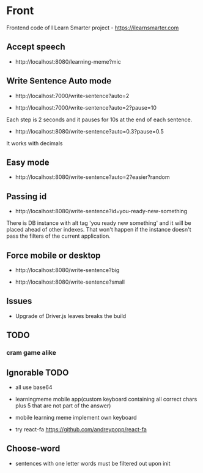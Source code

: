 # Front

Frontend code of I Learn Smarter project - https://ilearnsmarter.com

## Accept speech

- http://localhost:8080/learning-meme?mic

## Write Sentence Auto mode

- http://localhost:7000/write-sentence?auto=2

- http://localhost:7000/write-sentence?auto=2?pause=10

Each step is 2 seconds and it pauses for 10s at the end of each sentence.

- http://localhost:8080/write-sentence?auto=0.3?pause=0.5

It works with decimals

## Easy mode

- http://localhost:8080/write-sentence?auto=2?easier?random

## Passing id

- http://localhost:8080/write-sentence?id=you-ready-new-something

There is DB instance with alt tag 'you ready new something' and it will be placed ahead of other indexes. That won't happen if the instance doesn't pass the filters of the current application.

## Force mobile or desktop

- http://localhost:8080/write-sentence?big

- http://localhost:8080/write-sentence?small

## Issues

- Upgrade of Driver.js leaves breaks the build

## TODO

### cram game alike

## Ignorable TODO

- all use base64

- learningmeme mobile app(custom keyboard containing all correct chars plus 5 that are not part of the answer)

- mobile learning meme implement own keyboard

- try react-fa https://github.com/andreypopp/react-fa

## Choose-word

- sentences with one letter words must be filtered out upon init